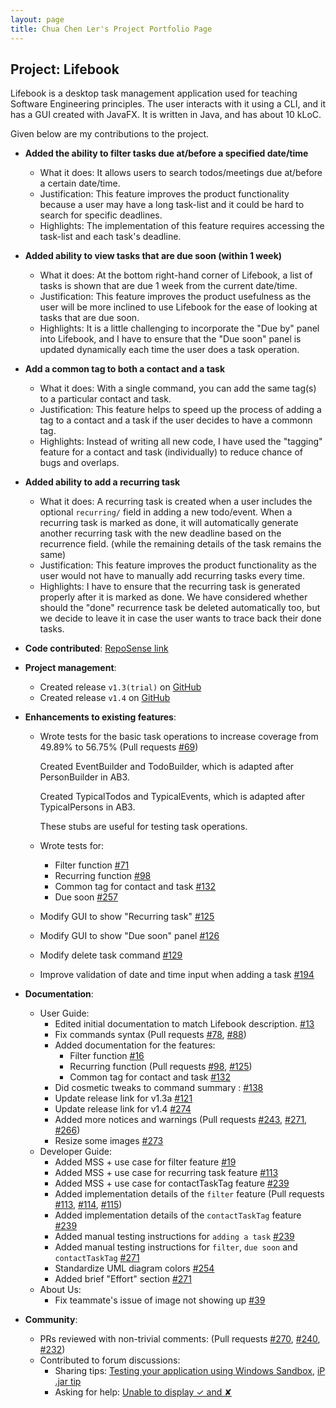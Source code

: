 ```yaml
---
layout: page
title: Chua Chen Ler's Project Portfolio Page
---
```


## Project: Lifebook

Lifebook is a desktop task management application used for teaching Software Engineering principles. The user interacts with it using a CLI, and it has a GUI created with JavaFX. It is written in Java, and has about 10 kLoC.

Given below are my contributions to the project.

* **Added the ability to filter tasks due at/before a specified date/time**
  * What it does: It allows users to search todos/meetings due at/before a certain date/time.
  * Justification: This feature improves the product functionality because a user may have a long task-list and it could be hard to search for specific deadlines.
  * Highlights: The implementation of this feature requires accessing the task-list and each task's deadline.

* **Added ability to view tasks that are due soon (within 1 week)**
  * What it does: At the bottom right-hand corner of Lifebook, a list of tasks is shown that are due 1 week from the current date/time.
  * Justification: This feature improves the product usefulness as the user will be more inclined to use Lifebook for the ease of looking at tasks that are due soon.
  * Highlights: It is a little challenging to incorporate the "Due by" panel into Lifebook, and I have to ensure that the "Due soon" panel is updated dynamically each time the user does a task operation.

* **Add a common tag to both a contact and a task**
  * What it does: With a single command, you can add the same tag(s) to a particular contact and task.
  * Justification: This feature helps to speed up the process of adding a tag to a contact and a task if the user decides to have a commonn tag.
  * Highlights: Instead of writing all new code, I have used the "tagging" feature for a contact and task (individually) to reduce chance of bugs and overlaps.

* **Added ability to add a recurring task**
  * What it does: A recurring task is created when a user includes the optional `recurring/` field in adding a new todo/event.
                  When a recurring task is marked as done, it will automatically generate another recurring task with the new deadline based on the recurrence field. (while the remaining details of the task remains the same)
  * Justification: This feature improves the product functionality as the user would not have to manually add recurring tasks every time.
  * Highlights: I have to ensure that the recurring task is generated properly after it is marked as done. We have considered whether should the "done" recurrence task be deleted automatically too, but we decide to leave it in case the user wants to trace back their done tasks.

* **Code contributed**: [RepoSense link](https://nus-cs2103-ay2021s1.github.io/tp-dashboard/#breakdown=true&search=f12&sort=groupTitle&sortWithin=title&since=2020-08-14&timeframe=commit&mergegroup=&groupSelect=groupByRepos&checkedFileTypes=docs~functional-code~test-code~other&tabOpen=true&tabType=authorship&tabAuthor=lerxcl&tabRepo=AY2021S1-CS2103T-F12-4%2Ftp%5Bmaster%5D&authorshipIsMergeGroup=false&authorshipFileTypes=docs~functional-code~test-code~other)

* **Project management**:
  * Created release `v1.3(trial)` on [GitHub](https://github.com/AY2021S1-CS2103T-F12-4/tp/releases/tag/v1.3a)
  * Created release `v1.4` on [GitHub](https://github.com/AY2021S1-CS2103T-F12-4/tp/releases/tag/v1.4)

* **Enhancements to existing features**:
  * Wrote tests for the basic task operations to increase coverage from 49.89% to 56.75% (Pull requests [\#69](https://github.com/AY2021S1-CS2103T-F12-4/tp/pull/69))

    Created EventBuilder and TodoBuilder, which is adapted after PersonBuilder in AB3.

    Created TypicalTodos and TypicalEvents, which is adapted after TypicalPersons in AB3.

    These stubs are useful for testing task operations.

  * Wrote tests for:
    - Filter function [\#71](https://github.com/AY2021S1-CS2103T-F12-4/tp/pull/71)
    - Recurring function [\#98](https://github.com/AY2021S1-CS2103T-F12-4/tp/pull/98)
    - Common tag for contact and task [\#132](https://github.com/AY2021S1-CS2103T-F12-4/tp/pull/132)
    - Due soon [\#257](https://github.com/AY2021S1-CS2103T-F12-4/tp/pull/257)

  * Modify GUI to show "Recurring task" [\#125](https://github.com/AY2021S1-CS2103T-F12-4/tp/pull/125)
  * Modify GUI to show "Due soon" panel [\#126](https://github.com/AY2021S1-CS2103T-F12-4/tp/pull/126)

  * Modify delete task command [\#129](https://github.com/AY2021S1-CS2103T-F12-4/tp/pull/129)
  * Improve validation of date and time input when adding a task [\#194](https://github.com/AY2021S1-CS2103T-F12-4/tp/pull/194)

* **Documentation**:
  * User Guide:
    * Edited initial documentation to match Lifebook description. [\#13](https://github.com/AY2021S1-CS2103T-F12-4/tp/pull/13)
    * Fix commands syntax (Pull requests [\#78](https://github.com/AY2021S1-CS2103T-F12-4/tp/pull/78), [\#88](https://github.com/AY2021S1-CS2103T-F12-4/tp/pull/88))
    * Added documentation for the features:
        - Filter function [\#16](https://github.com/AY2021S1-CS2103T-F12-4/tp/pull/16)
        - Recurring function (Pull requests [\#98](https://github.com/AY2021S1-CS2103T-F12-4/tp/pull/98), [\#125](https://github.com/AY2021S1-CS2103T-F12-4/tp/pull/125))
        - Common tag for contact and task [\#132](https://github.com/AY2021S1-CS2103T-F12-4/tp/pull/132)
    * Did cosmetic tweaks to command summary : [\#138](https://github.com/AY2021S1-CS2103T-F12-4/tp/pull/138)
    * Update release link for v1.3a [\#121](https://github.com/AY2021S1-CS2103T-F12-4/tp/pull/121)
    * Update release link for v1.4 [\#274](https://github.com/AY2021S1-CS2103T-F12-4/tp/pull/274)
    * Added more notices and warnings (Pull requests [\#243](https://github.com/AY2021S1-CS2103T-F12-4/tp/pull/243), [\#271](https://github.com/AY2021S1-CS2103T-F12-4/tp/pull/271), [\#266](https://github.com/AY2021S1-CS2103T-F12-4/tp/pull/266))
    * Resize some images [\#273](https://github.com/AY2021S1-CS2103T-F12-4/tp/pull/273)
  * Developer Guide:
    * Added MSS + use case for filter feature [\#19](https://github.com/AY2021S1-CS2103T-F12-4/tp/pull/19)
    * Added MSS + use case for recurring task feature [\#113](https://github.com/AY2021S1-CS2103T-F12-4/tp/pull/113)
    * Added MSS + use case for contactTaskTag feature [\#239](https://github.com/AY2021S1-CS2103T-F12-4/tp/pull/239)
    * Added implementation details of the `filter` feature (Pull requests [\#113](https://github.com/AY2021S1-CS2103T-F12-4/tp/pull/113), [\#114](https://github.com/AY2021S1-CS2103T-F12-4/tp/pull/114), [\#115](https://github.com/AY2021S1-CS2103T-F12-4/tp/pull/115))
    * Added implementation details of the `contactTaskTag` feature [\#239](https://github.com/AY2021S1-CS2103T-F12-4/tp/pull/239)
    * Added manual testing instructions for `adding a task` [\#239](https://github.com/AY2021S1-CS2103T-F12-4/tp/pull/239)
    * Added manual testing instructions for `filter`, `due soon` and `contactTaskTag` [\#271](https://github.com/AY2021S1-CS2103T-F12-4/tp/pull/271)
    * Standardize UML diagram colors [\#254](https://github.com/AY2021S1-CS2103T-F12-4/tp/pull/242)
    * Added brief "Effort" section [\#271](https://github.com/AY2021S1-CS2103T-F12-4/tp/pull/271)
  * About Us:
    * Fix teammate's issue of image not showing up [\#39](https://github.com/AY2021S1-CS2103T-F12-4/tp/pull/39)

* **Community**:
  * PRs reviewed with non-trivial comments: (Pull requests [\#270](https://github.com/AY2021S1-CS2103T-F12-4/tp/pull/270), [\#240](https://github.com/AY2021S1-CS2103T-F12-4/tp/pull/240), [\#232](https://github.com/AY2021S1-CS2103T-F12-4/tp/pull/232))
  * Contributed to forum discussions:
    - Sharing tips: [Testing your application using Windows Sandbox](https://github.com/nus-cs2103-AY2021S1/forum/issues/227), [iP .jar tip](https://github.com/nus-cs2103-AY2021S1/forum/issues/174)
    - Asking for help: [Unable to display ✓ and ✘](https://github.com/nus-cs2103-AY2021S1/forum/issues/64)



